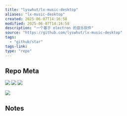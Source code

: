 ```yaml
---
title: "lyswhut/lx-music-desktop"
aliases: "lx-music-desktop"
created: 2025-06-07T14:16:58
modified: 2025-06-07T14:16:58
description: "一个基于 electron 的音乐软件"
source: "https://github.com/lyswhut/lx-music-desktop"
tags:
  - "github/star"
tags-link:
type: "repo"
---
```

## Repo Meta

![](https://img.shields.io/github/stars/lyswhut/lx-music-desktop?style=for-the-badge&label=stars) ![](https://img.shields.io/github/repo-size/lyswhut/lx-music-desktop?style=for-the-badge&label=size) ![](https://img.shields.io/github/created-at/lyswhut/lx-music-desktop?style=for-the-badge&label=since)

[![](https://github-readme-stats.vercel.app/api/pin/?username=lyswhut&repo=lx-music-desktop&bg_color=00000000)](https://github.com/lyswhut/lx-music-desktop)

## Notes

